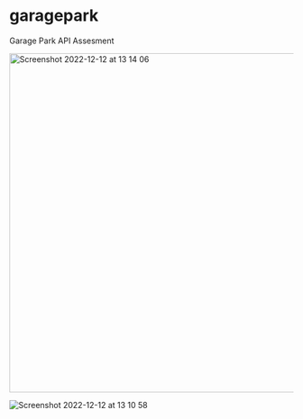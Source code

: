 # garagepark
Garage Park API Assesment

<img width="602" alt="Screenshot 2022-12-12 at 13 14 06" src="https://user-images.githubusercontent.com/12942688/207019879-d9e540bc-15c6-4637-ab6b-90efbbc27563.png">

![Screenshot 2022-12-12 at 13 10 58](https://user-images.githubusercontent.com/12942688/207019702-74ab5ce6-9917-4392-aea5-2cc843c8de26.png)

